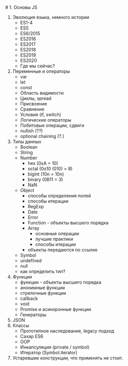 # 1. Основы JS

1) Эволюция языка, немного истории
    * ES1-4
    * ES5
    * ES6/2015
    * ES2016
    * ES2017
    * ES2018
    * ES2019
    * ES2020
    * Где мы сейчас?
2) Переменные и операторы
    * var
    * let
    * const
    * Область видимости
    * Циклы, spread
    * Присвоение
    * Сравнение
    * Условия (if, switch)
    * Логические операторы
    * Побитовые операции, сдвиги
    * nullish (??)
    * optional chaining (?.)
3) Типы данных
    * Boolean
    * String
    * Number
        * hex (0xA = 10)
        * octal (0o10 (010) = 8)
        * bigint (10n = 10n)
        * binary (0B11 = 3)
        * NaN
    * Object
        * способы определения полей
        * способы итерации
        * RegExp
        * Date
        * Error
        * Function - объекты высшего порядка
        * Array
            * основные операции
            * лучшие практики
            * способы итерации
        * объекты передаются по ссылке
    * Symbol
    * undefined
    * null
    * как определить тип?
6) Функции
    * функции - объекты высшего порядка
    * анонимные функции
    * стрелочные функции
    * callback
    * void
    * Promise и асинхронные функции
    * Генераторы
7) JSON
8) Классы
    * Прототипное наследование, legacy подход
    * Сахар ES6
    * OOP
    * Инкапсуляция (private / symbol)
    * Итератор (Symbol.iterator)
9) Устаревшие конструкции, что применять не стоит.
